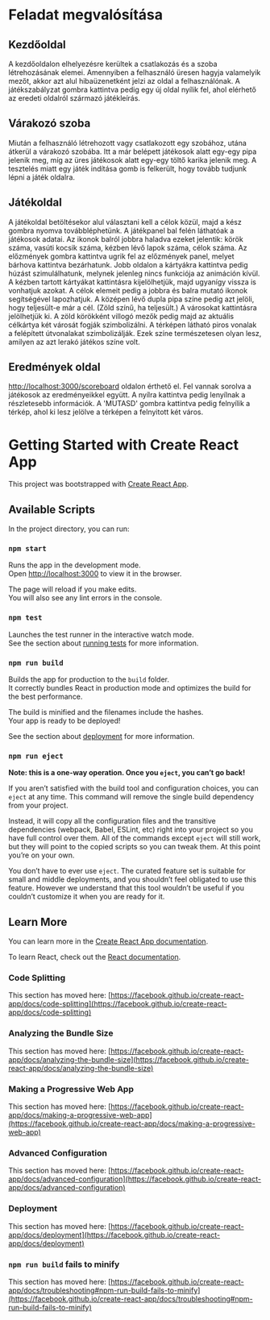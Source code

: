 ﻿# Feladat megvalósítása

## Kezdőoldal

A kezdőoldalon elhelyezésre kerültek a csatlakozás és a szoba létrehozásának elemei. Amennyiben a felhasználó üresen hagyja valamelyik mezőt, akkor azt alul hibaüzenetként jelzi az oldal a felhasználónak.
A játékszabályzat gombra kattintva pedig egy új oldal nyílik fel, ahol elérhető az eredeti oldalról származó játékleírás.

## Várakozó szoba

Miután a felhasználó létrehozott vagy csatlakozott egy szobához, utána átkerül a várakozó szobába. Itt a már belépett játékosok alatt egy-egy pipa jelenik meg, míg az üres játékosok alatt egy-egy töltő karika jelenik meg.
A tesztelés miatt egy játék indítása gomb is felkerült, hogy tovább tudjunk lépni a játék oldalra.

## Játékoldal

A játékoldal betöltésekor alul választani kell a célok közül, majd a kész gombra nyomva továbbléphetünk.
A játékpanel bal felén láthatóak a játékosok adatai. Az ikonok balról jobbra haladva ezeket jelentik: körök száma, vasúti kocsik száma, kézben lévő lapok száma, célok száma. Az előzmények gombra kattintva ugrik fel az előzmények panel, melyet bárhova kattintva bezárhatunk. Jobb oldalon a kártyákra kattintva pedig húzást szimulálhatunk, melynek jelenleg nincs funkciója az animáción kívül. A kézben tartott kártyákat kattintásra kijelölhetjük, majd ugyanígy vissza is vonhatjuk azokat. A célok elemeit pedig a jobbra és balra mutató ikonok segítségével lapozhatjuk. A középen lévő dupla pipa színe pedig azt jelöli, hogy teljesült-e már a cél. (Zöld színű, ha teljesült.) A városokat kattintásra jelölhetjük ki. A zöld körökként villogó mezők pedig majd az aktuális célkártya két városát fogják szimbolizálni. A térképen látható piros vonalak a felépített útvonalakat szimbolizálják. Ezek színe természetesen olyan lesz, amilyen az azt lerakó játékos színe volt.

## Eredmények oldal

[http://localhost:3000/scoreboard](http://localhost:3000/scoreboard) oldalon érthető el.
Fel vannak sorolva a játékosok az eredményeikkel együtt. A nyílra kattintva pedig lenyílnak a részletesebb információk. A 'MUTASD' gombra kattintva pedig felnyílik a térkép, ahol ki lesz jelölve a térképen a felnyitott két város.


# Getting Started with Create React App

This project was bootstrapped with [Create React App](https://github.com/facebook/create-react-app).

## Available Scripts

In the project directory, you can run:

### `npm start`

Runs the app in the development mode.\
Open [http://localhost:3000](http://localhost:3000) to view it in the browser.

The page will reload if you make edits.\
You will also see any lint errors in the console.

### `npm test`

Launches the test runner in the interactive watch mode.\
See the section about [running tests](https://facebook.github.io/create-react-app/docs/running-tests) for more information.

### `npm run build`

Builds the app for production to the `build` folder.\
It correctly bundles React in production mode and optimizes the build for the best performance.

The build is minified and the filenames include the hashes.\
Your app is ready to be deployed!

See the section about [deployment](https://facebook.github.io/create-react-app/docs/deployment) for more information.

### `npm run eject`

**Note: this is a one-way operation. Once you `eject`, you can’t go back!**

If you aren’t satisfied with the build tool and configuration choices, you can `eject` at any time. This command will remove the single build dependency from your project.

Instead, it will copy all the configuration files and the transitive dependencies (webpack, Babel, ESLint, etc) right into your project so you have full control over them. All of the commands except `eject` will still work, but they will point to the copied scripts so you can tweak them. At this point you’re on your own.

You don’t have to ever use `eject`. The curated feature set is suitable for small and middle deployments, and you shouldn’t feel obligated to use this feature. However we understand that this tool wouldn’t be useful if you couldn’t customize it when you are ready for it.

## Learn More

You can learn more in the [Create React App documentation](https://facebook.github.io/create-react-app/docs/getting-started).

To learn React, check out the [React documentation](https://reactjs.org/).

### Code Splitting

This section has moved here: [https://facebook.github.io/create-react-app/docs/code-splitting](https://facebook.github.io/create-react-app/docs/code-splitting)

### Analyzing the Bundle Size

This section has moved here: [https://facebook.github.io/create-react-app/docs/analyzing-the-bundle-size](https://facebook.github.io/create-react-app/docs/analyzing-the-bundle-size)

### Making a Progressive Web App

This section has moved here: [https://facebook.github.io/create-react-app/docs/making-a-progressive-web-app](https://facebook.github.io/create-react-app/docs/making-a-progressive-web-app)

### Advanced Configuration

This section has moved here: [https://facebook.github.io/create-react-app/docs/advanced-configuration](https://facebook.github.io/create-react-app/docs/advanced-configuration)

### Deployment

This section has moved here: [https://facebook.github.io/create-react-app/docs/deployment](https://facebook.github.io/create-react-app/docs/deployment)

### `npm run build` fails to minify

This section has moved here: [https://facebook.github.io/create-react-app/docs/troubleshooting#npm-run-build-fails-to-minify](https://facebook.github.io/create-react-app/docs/troubleshooting#npm-run-build-fails-to-minify)